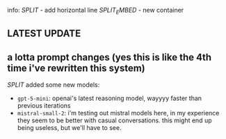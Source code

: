 info:
$SPLIT$ - add horizontal line
$SPLIT_EMBED$ - new container

LATEST UPDATE
---
## a lotta prompt changes (yes this is like the 4th time i've rewritten this system)
$SPLIT$
added some new models:
- `gpt-5-mini`: openai's latest reasoning model, wayyyy faster than previous iterations
- `mistral-small-2`: i'm testing out mistral models here, in my experience they seem to be better with casual conversations. this might end up being useless, but we'll have to see.